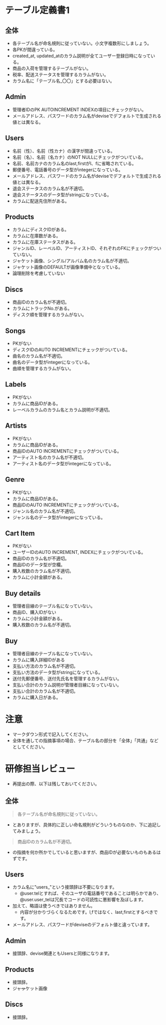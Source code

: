 # テーブル定義書1
## 全体
- 各テーブル名が命名規則に従っていない。小文字複数形にしましょう。
- 各PKが間違っている。
- created_at, updated_atのカラム説明が全てユーザー登録日時になっている。
- 商品の入荷を管理するテーブルがない。
- 税率、配送ステータスを管理するカラムがない。
- カラム名に「テーブル名_〇〇」とする必要はない。

## Admin
- 管理者IDのPK AUTOINCREMENT INDEXの項目にチェックがない。
- メールアドレス、パスワードのカラム名がdeviseでデフォルトで生成される値とは異なる。

## Users
- 名前（性）、名前（性カナ）の漢字が間違っている。
- 名前（名）、名前（名カナ）のNOT NULLにチェックがついている。
- 名前、名前カナのカラム名のlast,firstがl、fに省略されている。
- 郵便番号、電話番号のデータ型がintegerになっている。
- メールアドレス、パスワードのカラム名がdeviseでデフォルトで生成される値とは異なる。
- 退会ステータスのカラム名が不適切。
- 退会ステータスのデータ型がstringになっている。
- カラムに配送先住所がある。

## Products
- カラムにディスクIDがある。
- カラムに在庫数がある。
- カラムに在庫ステータスがある。
- ジャンルID、レーベルID、アーティストID、それぞれのFKにチェックがついていない。
- ジャケット画像、シングル/アルバム名のカラム名が不適切。
- ジャケット画像のDEFAULTが画像準備中となっている。
- 論理削除を考慮していない

## Discs
- 商品IDのカラム名が不適切。
- カラムにトラックNo.がある。
- ディスク順を管理するカラムがない。

## Songs
- PKがない
- ディスクIDのAUTO INCREMENTにチェックがついている。
- 曲名のカラム名が不適切。
- 曲名のデータ型がintegerになっている。
- 曲順を管理するカラムがない。

## Labels
- PKがない
- カラムに商品IDがある。
- レーベルカラムのカラム名とカラム説明が不適切。

## Artists
- PKがない
- カラムに商品IDがある。
- 商品IDのAUTO INCREMENTにチェックがついている。
- アーティスト名のカラム名が不適切。
- アーティスト名のデータ型がintegerになっている。

## Genre
- PKがない
- カラムに商品IDがある。
- 商品IDのAUTO INCREMENTにチェックがついている。
- ジャンル名のカラム名が不適切。
- ジャンル名のデータ型がintegerになっている。

## Cart Item
- PKがない
- ユーザーIDのAUTO INCREMENT, INDEXにチェックがついている。
- 商品IDのカラム名が不適切。
- 商品IDのデータ型が空欄。
- 購入枚数のカラム名が不適切。
- カラムに小計金額がある。

## Buy details
- 管理者目線のテーブル名になっていない。
- 商品ID、購入IDがない
- カラムに小計金額がある。
- 購入枚数のカラム名が不適切。

## Buy
- 管理者目線のテーブル名になっていない。
- カラムに購入詳細IDがある
- 支払い方法のカラム名が不適切。
- 支払い方法のデータ型がstringになっている。
- 送付先郵便番号、送付先氏名を管理するカラムがない。
- 支払い合計のカラム説明が管理者目線になっていない。
- 支払い合計のカラム名が不適切。
- カラムに購入日がある。

# 注意
* マークダウン形式で記入してください。
* 全体を通しての指摘事項の場合、テーブル名の部分を「全体」「共通」などとしてください。


# 研修担当レビュー
- 再提出の際、以下は残しておいてください。

## 全体
> 各テーブル名が命名規則に従っていない。
- とありますが、具体的に正しい命名規則がどういうものなのか、下に追記してみましょう。
> 商品IDのカラム名が不適切。
- の指摘を何か所かでしていると思いますが、商品IDが必要ないものもあるはずです。

## Users
- カラム名に"users_"という接頭辞は不要になります。
  - @user.telとすれば、そのユーザの電話番号であることは明らかであり、@user.user_telは冗長でコードの可読性に悪影響を及ぼします。
- 加えて、略語は使うべきではありません。
  - 内容が分かりづらくなるためです。l,fではなく、last,firstとするべきです。
- メールアドレス、パスワードがdeviseのデフォルト値と違っています。

## Admin
- 接頭辞、devise関連ともUsersと同様になります。

## Products
- 接頭辞。
- ジャ~~ッ~~ケット画像

## Discs
- 接頭辞。

